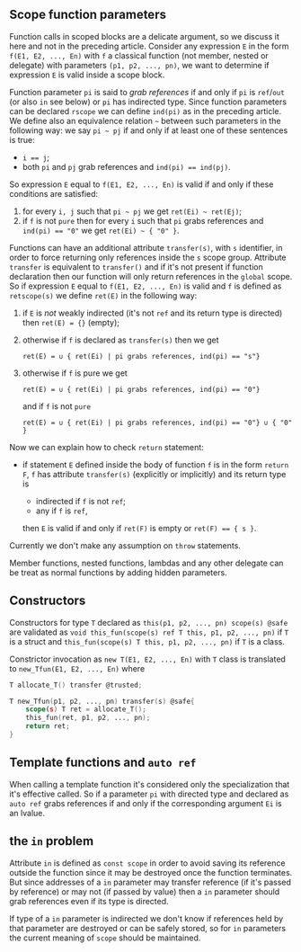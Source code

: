 ## Scope function parameters
Function calls in scoped blocks are a delicate argument, so we discuss it here and not in the preceding article. Consider any expression `E` in the form `f(E1, E2, ..., En)` with `f` a classical function (not member, nested or delegate) with parameters `(p1, p2, ..., pn)`, we want to determine if expression `E` is valid inside a scope block.

Function parameter `pi` is said to *grab references* if and only if `pi` is `ref`/`out` (or also `in` see below) or `pi` has indirected type. Since function parameters can be declared `rscope` we can define `ind(pi)` as in the preceding article. We define also an equivalence relation `~` between such parameters in the following way: we say `pi ~ pj` if and only if at least one of these sentences is true:
- `i == j`;
- both `pi` and `pj` grab references and `ind(pi) == ind(pj)`.

So expression `E` equal to `f(E1, E2, ..., En)` is valid if and only if these conditions are satisfied:
1. for every `i, j` such that `pi ~ pj` we get `ret(Ei) ~ ret(Ej)`;
2. if `f` is not `pure` then for every `i` such that `pi` grabs references and `ind(pi) == "0"` we get `ret(Ei) ~ { "0" }`. 

Functions can have an additional attribute `transfer(s)`, with `s` identifier, in order to force returning only references inside the `s` scope group. Attribute `transfer` is equivalent to `transfer()` and if it's not present if function declaration then our function will only return references in the `global` scope. So if expression `E` equal to `f(E1, E2, ..., En)` is valid and `f` is defined as `retscope(s)` we define `ret(E)` in the following way: 
1. if `E` is *not* weakly indirected (it's not `ref` and its return type is directed) then `ret(E) = {}` (empty);
2. otherwise if `f` is declared as `transfer(s)` then we get

    ````
    ret(E) = ∪ { ret(Ei) | pi grabs references, ind(pi) == "s"}
    ````
    
3. otherwise if `f` is pure we get

    ````
    ret(E) = ∪ { ret(Ei) | pi grabs references, ind(pi) == "0"}
    ````
    
    and if `f` is not `pure`
    
    ````
    ret(E) = ∪ { ret(Ei) | pi grabs references, ind(pi) == "0"} ∪ { "0" }
    ````


Now we can explain how to check `return` statement:

- if statement `E` defined inside the body of function `f` is in the form `return F`, `f` has attribute `transfer(s)` (explicitly or implicitly) and its return type is

    - indirected if `f` is not `ref`;
    - any if `f` is `ref`,
 
  then `E` is valid if and only if `ret(F)` is empty or `ret(F) == { s }`.

Currently we don't make any assumption on `throw` statements.

Member functions, nested functions, lambdas and any other delegate can be treat as normal functions by adding hidden parameters.

## Constructors
Constructors for type `T` declared as `this(p1, p2, ..., pn) scope(s) @safe` are validated as `void this_fun(scope(s) ref T this, p1, p2, ..., pn)` if `T` is a struct and `this_fun(scope(s) T this, p1, p2, ..., pn)` if `T` is a class.

Constrictor invocation as `new T(E1, E2, ..., En)` with `T` class is translated to `new_Tfun(E1, E2, ..., En)` where
````d
T allocate_T() transfer @trusted;

T new_Tfun(p1, p2, ..., pn) transfer(s) @safe{
    scope(s) T ret = allocate_T();
    this_fun(ret, p1, p2, ..., pn);
    return ret;
}
````

## Template functions and `auto ref`
When calling a template function it's considered only the specialization that it's effective called. So if a parameter `pi` with directed type and declared as `auto ref` grabs references if and only if the corresponding argument `Ei` is an lvalue.

## the `in` problem
Attribute `in` is defined as `const scope` in order to avoid saving its reference outside the function since it may be destroyed once the function terminates. But since addresses of a `in` parameter may transfer reference (if it's passed by reference) or may not (if passed by value) then a `in` parameter should grab references even if its type is directed.

If type of a `in` parameter is indirected we don't know if references held by that parameter are destroyed or can be safely stored, so for `in` parameters the current meaning of `scope` should be maintained.
